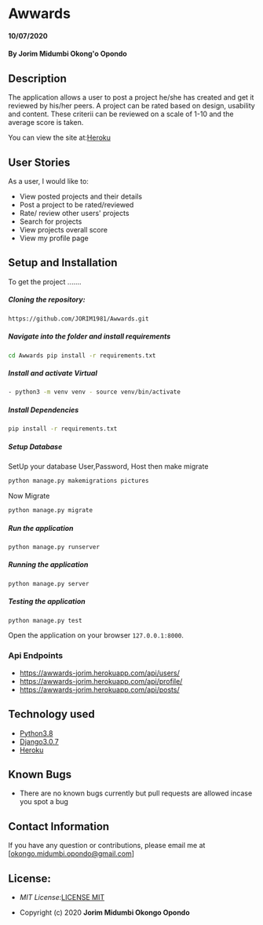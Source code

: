 

# Awwards

#### 10/07/2020
#### By **Jorim Midumbi Okong'o Opondo**

## Description
The application allows a user to post a project he/she has created and get it reviewed by his/her peers. A project can be rated based on design, usability and content. These criterii can be reviewed on a scale of 1-10 and the average score is taken.

You can view the site at:[Heroku](https://awwards-jorim.herokuapp.com/)


## User Stories
As a user, I would like to:
* View posted projects and their details
* Post a project to be rated/reviewed
* Rate/ review other users' projects
* Search for projects
* View projects overall score
* View my profile page
  

  
## Setup and Installation  
To get the project ....... 
  
##### Cloning the repository:  
 ```bash 
 https://github.com/JORIM1981/Awwards.git 
```
##### Navigate into the folder and install requirements  
 ```bash 
cd Awwards pip install -r requirements.txt 
```
##### Install and activate Virtual  
 ```bash 
- python3 -m venv venv - source venv/bin/activate  
```  
##### Install Dependencies  
 ```bash 
 pip install -r requirements.txt 
```  
 ##### Setup Database  
  SetUp your database User,Password, Host then make migrate  
 ```bash 
python manage.py makemigrations pictures 
 ``` 
 Now Migrate  
 ```bash 
 python manage.py migrate 
```
##### Run the application  
 ```bash 
 python manage.py runserver 
``` 
##### Running the application  
 ```bash 
 python manage.py server 
```
##### Testing the application  
 ```bash 
 python manage.py test 
```
Open the application on your browser `127.0.0.1:8000`. 

### Api Endpoints
 * https://awwards-jorim.herokuapp.com/api/users/
 * https://awwards-jorim.herokuapp.com/api/profile/
 * https://awwards-jorim.herokuapp.com/api/posts/

  




## Technology used

* [Python3.8](https://www.python.org/)
* [Django3.0.7](https://docs.djangoproject.com/en/2.2/)
* [Heroku](https://heroku.com)


## Known Bugs
* There are no known bugs currently but pull requests are allowed incase you spot a bug

## Contact Information 

If you have any question or contributions, please email me at [okongo.midumbi.opondo@gmail.com]

## License:

- _MIT License:_[LICENSE MIT](./LICENSE)

- Copyright (c) 2020 **Jorim Midumbi Okongo Opondo**


